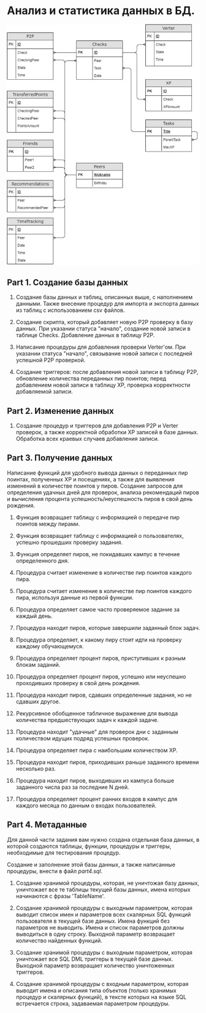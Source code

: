 # Анализ и статистика данных в БД.

![Info21 v1.0](./DBimage/SQL.png)

## Part 1. Создание базы данных

1. Создание базы данных и таблиц, описанных выше, с наполнением данными. Также внесение процедур для импорта и экспорта данных из таблиц с использованием csv файлов.

2. Создание скрипта, который добавляет новую P2P проверку в базу данных. При указании статуса "начало", создание новой записи в таблице Checks. Добавление данных в таблицу P2P.

3.  Написание процедуры для добавления проверки Verter'ом. При указании статуса "начало", связывание новой записи с последней успешной P2P проверкой.

4.  Создание триггеров: после добавления новой записи в таблицу P2P, обновление количества переданных пир поинтов; перед добавлением новой записи в таблицу XP, проверка корректности добавляемой записи.

## Part 2. Изменение данных

1. Создание процедур и триггеров для добавления P2P и Verter проверок, а также корректной обработки XP записей в базе данных. Обработка всех краевых случаев добавления записи.

## Part 3. Получение данных

Написание функций для удобного вывода данных о переданных пир поинтах, полученных XP и посещениях, а также для выявления изменений в количестве поинтов у пиров.
Создание запросов для определения удачных дней для проверок, анализа рекомендаций пиров и вычисления процента успешность/неуспешность пиров в свой день рождения.

1. Функция возвращает таблицу с информацией о передаче пир поинтов между пирами.

2. Функция возвращает таблицу с информацией о пользователях, успешно прошедших проверку задания.

 3. Функция определяет пиров, не покидавших кампус в течение определенного дня.

 4. Процедура считает изменение в количестве пир поинтов каждого пира.

 5. Процедура считает изменение в количестве пир поинтов каждого пира, используя данные из первой функции.

 6. Процедура определяет самое часто проверяемое задание за каждый день.

 7. Процедура находит пиров, которые завершили заданный блок задач.

 8. Процедура определяет, к какому пиру стоит идти на проверку каждому обучающемуся.

 9. Процедура определяет процент пиров, приступивших к разным блокам заданий.

 10. Процедура определяет процент пиров, успешно или неуспешно проходивших проверку в свой день рождения.

 11. Процедура находит пиров, сдавших определенные задания, но не сдавших другое.

 12. Рекурсивное обобщенное табличное выражение для вывода количества предшествующих задач к каждой задаче.

 13. Процедура находит "удачные" для проверок дни с заданным количеством идущих подряд успешных проверок.

 14. Процедура определяет пира с наибольшим количеством XP.

 15. Процедура находит пиров, приходивших раньше заданного времени несколько раз.

 16. Процедура находит пиров, выходивших из кампуса больше заданного числа раз за последние N дней.

 17. Процедура определяет процент ранних входов в кампус для каждого месяца по данным о входах пользователей.

## Part 4. Метаданные

Для данной части задания вам нужно создана отдельная база данных, в которой создаются таблицы, функции, процедуры и триггеры, необходимые для тестирования процедур.

Создание и заполнение этой базы данных, а также написанные процедуры, внести в файл *part4.sql*.

1. Создание хранимой процедуры, которая, не уничтожая базу данных, уничтожает все те таблицы текущей базы данных, имена которых начинаются с фразы 'TableName'.

2. Создание хранимой процедуры с выходным параметром, которая выводит список имен и параметров всех скалярных SQL функций пользователя в текущей базе данных. Имена функций без параметров не выводить. Имена и список параметров должны выводиться в одну строку. Выходной параметр возвращает количество найденных функций.

3. Создание хранимой процедуры с выходным параметром, которая уничтожает все SQL DML триггеры в текущей базе данных. Выходной параметр возвращает количество уничтоженных триггеров.

4. Создание хранимой процедуры с входным параметром, которая выводит имена и описания типа объектов (только хранимых процедур и скалярных функций), в тексте которых на языке SQL встречается строка, задаваемая параметром процедуры.

